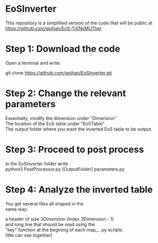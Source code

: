 # EoSInverter


This repository is a simplified version of the code 
that will be public at https://github.com/gpihan/EoS-TrENsMUTher


# Step 1: Download the code

Open a terminal and write: 

git clone https://github.com/gpihan/EoSInverter.git

# Step 2: Change the relevant parameters

Essentially, modify the dimension under "Dimension"\
The location of the EoS table under "EoSTable"\
The output folder where you want the inverted EoS table to be output.

# Step 3: Proceed to post process

In the EoSInverter folder write \
python3 PostProcessor.py [OutputFolder] parameters.py

# Step 4: Analyze the inverted table

You get several files all shaped in the\
same way:

a header of size 3*Dimension (index 3*Dimension - 1)\
and long line that should be read using the\
"key" function at the begining of each map_...py scripts.\
(We can see together)
